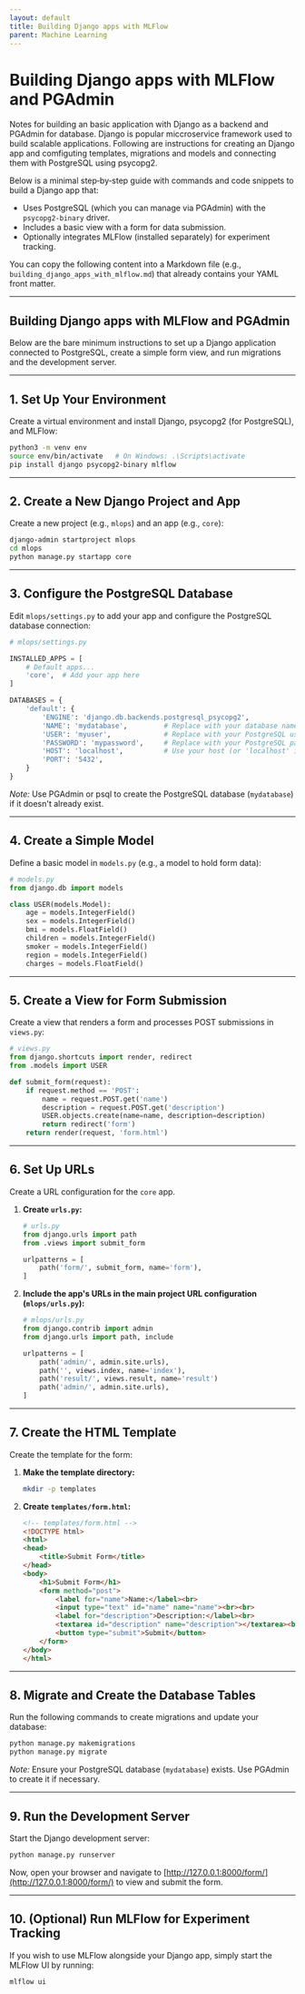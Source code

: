 ```yaml
---
layout: default
title: Building Django apps with MLFlow
parent: Machine Learning
---
```


# Building Django apps with MLFlow and PGAdmin

Notes for building an basic application with Django as a backend and PGAdmin for database. Django is popular miccroservice framework used to build scalable applications. Following are instructions for creating an Django app and comfiguting templates, migrations and models and connecting them with PostgreSQL using psycopg2.

Below is a minimal step‐by‐step guide with commands and code snippets to build a Django app that:

- Uses PostgreSQL (which you can manage via PGAdmin) with the `psycopg2-binary` driver.
- Includes a basic view with a form for data submission.
- Optionally integrates MLFlow (installed separately) for experiment tracking.

You can copy the following content into a Markdown file (e.g., `building_django_apps_with_mlflow.md`) that already contains your YAML front matter.

---

## Building Django apps with MLFlow and PGAdmin

Below are the bare minimum instructions to set up a Django application connected to PostgreSQL, create a simple form view, and run migrations and the development server.

---

## 1. Set Up Your Environment

Create a virtual environment and install Django, psycopg2 (for PostgreSQL), and MLFlow:

```bash
python3 -m venv env
source env/bin/activate   # On Windows: .\Scripts\activate
pip install django psycopg2-binary mlflow
```

---

## 2. Create a New Django Project and App

Create a new project (e.g., `mlops`) and an app (e.g., `core`):

```bash
django-admin startproject mlops
cd mlops
python manage.py startapp core
```

---

## 3. Configure the PostgreSQL Database

Edit `mlops/settings.py` to add your app and configure the PostgreSQL database connection:

```python
# mlops/settings.py

INSTALLED_APPS = [
    # Default apps...
    'core',  # Add your app here
]

DATABASES = {
    'default': {
        'ENGINE': 'django.db.backends.postgresql_psycopg2',
        'NAME': 'mydatabase',         # Replace with your database name
        'USER': 'myuser',             # Replace with your PostgreSQL username
        'PASSWORD': 'mypassword',     # Replace with your PostgreSQL password
        'HOST': 'localhost',          # Use your host (or 'localhost' if local)
        'PORT': '5432',
    }
}
```

*Note:* Use PGAdmin or psql to create the PostgreSQL database (`mydatabase`) if it doesn't already exist.

---

## 4. Create a Simple Model

Define a basic model in `models.py` (e.g., a model to hold form data):

```python
# models.py
from django.db import models

class USER(models.Model):
    age = models.IntegerField()
    sex = models.IntegerField()
    bmi = models.FloatField()
    children = models.IntegerField()
    smoker = models.IntegerField()
    region = models.IntegerField()
    charges = models.FloatField()
```

---

## 5. Create a View for Form Submission

Create a view that renders a form and processes POST submissions in `views.py`:

```python
# views.py
from django.shortcuts import render, redirect
from .models import USER

def submit_form(request):
    if request.method == 'POST':
        name = request.POST.get('name')
        description = request.POST.get('description')
        USER.objects.create(name=name, description=description)
        return redirect('form')
    return render(request, 'form.html')
```

---

## 6. Set Up URLs

Create a URL configuration for the `core` app.

1. **Create `urls.py`:**

    ```python
    # urls.py
    from django.urls import path
    from .views import submit_form

    urlpatterns = [
        path('form/', submit_form, name='form'),
    ]
    ```

2. **Include the app's URLs in the main project URL configuration (`mlops/urls.py`):**

    ```python
    # mlops/urls.py
    from django.contrib import admin
    from django.urls import path, include

    urlpatterns = [
        path('admin/', admin.site.urls),
        path('', views.index, name='index'),
        path('result/', views.result, name='result')
        path('admin/', admin.site.urls),
    ]
    ```

---

## 7. Create the HTML Template

Create the template for the form:

1. **Make the template directory:**

    ```bash
    mkdir -p templates
    ```

2. **Create `templates/form.html`:**

    ```html
    <!-- templates/form.html -->
    <!DOCTYPE html>
    <html>
    <head>
        <title>Submit Form</title>
    </head>
    <body>
        <h1>Submit Form</h1>
        <form method="post">
            <label for="name">Name:</label><br>
            <input type="text" id="name" name="name"><br><br>
            <label for="description">Description:</label><br>
            <textarea id="description" name="description"></textarea><br><br>
            <button type="submit">Submit</button>
        </form>
    </body>
    </html>
    ```

---

## 8. Migrate and Create the Database Tables

Run the following commands to create migrations and update your database:

```bash
python manage.py makemigrations
python manage.py migrate
```

*Note:* Ensure your PostgreSQL database (`mydatabase`) exists. Use PGAdmin to create it if necessary.

---

## 9. Run the Development Server

Start the Django development server:

```bash
python manage.py runserver
```

Now, open your browser and navigate to [http://127.0.0.1:8000/form/](http://127.0.0.1:8000/form/) to view and submit the form.

---

## 10. (Optional) Run MLFlow for Experiment Tracking

If you wish to use MLFlow alongside your Django app, simply start the MLFlow UI by running:

```bash
mlflow ui
```
